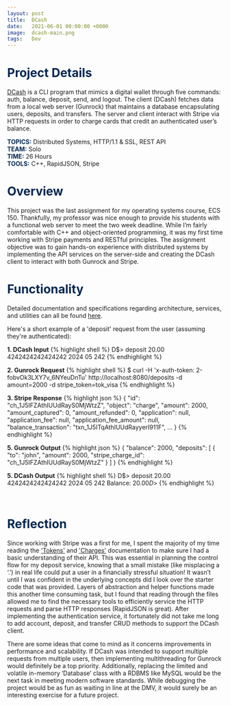 ```yaml
---
layout: post
title:  DCash
date:   2021-06-01 00:00:00 +0000
image:  dcash-main.png
tags:   Dev
---
```

<h1 style="color:#022851;">Project Details</h1>

<a href="https://github.com/jgabatin/DCash" target="_blank" rel="noopener noreferrer">DCash</a> is a CLI program that mimics a digital wallet through five commands: auth, balance, deposit, send, and logout. The client (DCash) fetches data from a local web server (Gunrock) that maintains a database encapsulating users, deposits, and transfers. The server and client interact with Stripe via HTTP requests in order to charge cards that credit an authenticated user’s balance. 

<b style="color:#022851;">TOPICS:</b> Distributed Systems, HTTP/1.1 & SSL, REST API       
<b style="color:#022851;">TEAM:</b> Solo   
<b style="color:#022851;">TIME:</b> 26 Hours  
<b style="color:#022851;">TOOLS:</b> C++, RapidJSON, Stripe   

<h1 style="color:#022851;">Overview</h1>

This project was the last assignment for my operating systems course, ECS 150. Thankfully, my professor was nice enough to provide his students with a functional web server to meet the two week deadline. While I’m fairly comfortable with C++ and object-oriented programming, it was my first time working with Stripe payments and RESTful principles. The assignment objective was to gain hands-on experience with distributed systems by implementing the API services on the server-side and creating the DCash client to interact with both Gunrock and Stripe. 

<h1 style="color:#022851;">Functionality</h1>

Detailed documentation and specifications regarding architecture, services, and utilities can all be found <a href="https://github.com/kingst/gunrock_web/tree/main/docs" target="_blank" rel="noopener noreferrer">here</a>.

Here's a short example of a 'deposit' request from the user (assuming they're authenticated):

<b>1. DCash Input</b>
{% highlight shell %}
D$> deposit 20.00 4242424242424242 2024 05 242
{% endhighlight %}

<b>2. Gunrock Request</b>
{% highlight shell %}
$ curl -H 'x-auth-token: 2-fobvOk3LXY7v_6NYeuDnTu' http://localhost:8080/deposits -d amount=2000 -d stripe_token=tok_visa
{% endhighlight %}

<b>3. Stripe Response</b>
{% highlight json %}
{
  "id": "ch_1J5IFZAthIUUdRayS0MjWtzZ",
  "object": "charge",
  "amount": 2000,
  "amount_captured": 0,
  "amount_refunded": 0,
  "application": null,
  "application_fee": null,
  "application_fee_amount": null,
  "balance_transaction": "txn_1J5ITqAthIUUdRayyerI911F",
  ...
}
{% endhighlight %}

<b>5. Gunrock Output</b>
{% highlight json %}
{
    "balance": 2000,
    "deposits": [
        {
            "to": "john",
            "amount": 2000,
            "stripe_charge_id": "ch_1J5IFZAthIUUdRayS0MjWtzZ"
        }
    ]
}
{% endhighlight %}

<b>5. DCash Output</b>
{% highlight shell %}
D$> deposit 20.00 4242424242424242 2024 05 242
Balance: $20.00
D$>
{% endhighlight %}

<br>

<h1 style="color:#022851;">Reflection</h1>

Since working with Stripe was a first for me, I spent the majority of my time reading the <a href="https://stripe.com/docs/api/tokens/create_card" target="_blank" rel="noopener noreferrer">'Tokens'</a> and <a href="https://stripe.com/docs/api/charges/create" target="_blank" rel="noopener noreferrer">'Charges'</a> documentation to make sure I had a basic understanding of their API. This was essential in planning the control flow for my deposit service, knowing that a small mistake (like misplacing a ‘.’) in real life could put a user in a financially stressful situation! It wasn’t until I was confident in the underlying concepts did I look over the starter code that was provided. Layers of abstraction and helper functions made this another time consuming task, but I found that reading through the files allowed me to find the necessary tools to efficiently service the HTTP requests and parse HTTP responses (RapidJSON is great). After implementing the authentication service, it fortunately did not take me long to add account, deposit, and transfer CRUD methods to support the DCash client.

There are some ideas that come to mind as it concerns improvements in performance and scalability. If DCash was intended to support multiple requests from multiple users, then implementing multithreading for Gunrock would definitely be a top priority. Additionally, replacing the limited and volatile in-memory ‘Database’ class with a RDBMS like MySQL would be the next task in meeting modern software standards. While debugging the project would be as fun as waiting in line at the DMV, it would surely be an interesting exercise for a future project.


